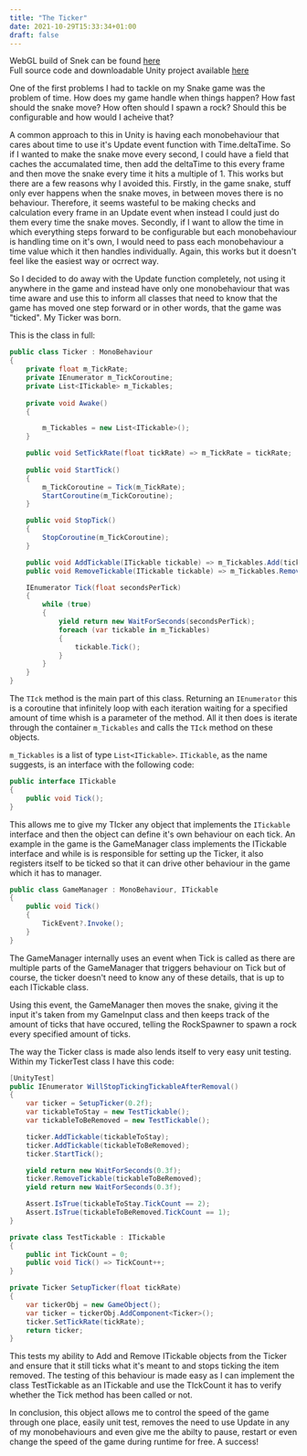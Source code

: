 ```yaml
---
title: "The Ticker"
date: 2021-10-29T15:33:34+01:00
draft: false
---
```

WebGL build of Snek can be found [here](https://play.unity.com/mg/other/snek-tgk7)  
Full source code and downloadable Unity project available [here](https://github.com/stuart-payne/Snek)

One of the first problems I had to tackle on my Snake game was the problem of time. How does my game handle when things happen? How fast should the snake move? How often should I spawn a rock? Should this be configurable and how would I acheive that?

A common approach to this in Unity is having each monobehaviour that cares about time to use it's Update event function with Time.deltaTime. So if I wanted to make the snake move every second, I could have a field that caches the accumalated time, then add the deltaTime to this every frame and then move the snake every time it hits a multiple of 1. This works but there are a few reasons why I avoided this. Firstly, in the game snake, stuff only ever happens when the snake moves, in between moves there is no behaviour. Therefore, it seems wasteful to be making checks and calculation every frame in an Update event when instead I could just do them every time the snake moves. Secondly, if I want to allow the time in which everything steps forward to be configurable but each monobehaviour is handling time on it's own, I would need to pass each monobehaviour a time value which it then handles individually. Again, this works but it doesn't feel like the easiest way or ocrrect way.

So I decided to do away with the Update function completely, not using it anywhere in the game and instead have only one monobehaviour that was time aware and use this to inform all classes that need to know that the game has moved one step forward or in other words, that the game was "ticked". My Ticker was born.

This is the class in full:

```csharp
public class Ticker : MonoBehaviour
{
	private float m_TickRate;
	private IEnumerator m_TickCoroutine;
	private List<ITickable> m_Tickables;
	
	private void Awake()
	{

		m_Tickables = new List<ITickable>();
	}

	public void SetTickRate(float tickRate) => m_TickRate = tickRate;
	
	public void StartTick()
	{
		m_TickCoroutine = Tick(m_TickRate);
		StartCoroutine(m_TickCoroutine);
	}

	public void StopTick()
	{
		StopCoroutine(m_TickCoroutine);
	}

	public void AddTickable(ITickable tickable) => m_Tickables.Add(tickable);
	public void RemoveTickable(ITickable tickable) => m_Tickables.Remove(tickable);

	IEnumerator Tick(float secondsPerTick)
	{
		while (true)
		{
			yield return new WaitForSeconds(secondsPerTick);
			foreach (var tickable in m_Tickables)
			{
				tickable.Tick();
			}
		}
	}
}
```

The ``TIck`` method is the main part of this class. Returning an ``IEnumerator`` this is a coroutine that infinitely loop with each iteration waiting for a specified amount of time whish is a parameter of the method. All it then does is iterate through the container ``m_Tickables`` and calls the ``TIck`` method on these objects.

``m_Tickables``  is a list of type ``List<ITickable>``. ``ITickable``, as the name suggests, is an interface with the following code:

```csharp
public interface ITickable
{
	public void Tick();
}
```

This allows me to give my TIcker any object that implements the ``ITickable`` interface and then the object can define it's own behaviour on each tick. An example in the game is the GameManager class implements the ITickable interface and while is is responsible for setting up the Ticker, it also registers itself to be ticked so that it can drive other behaviour in the game which it has to manager.

```csharp
public class GameManager : MonoBehaviour, ITickable
{
	public void Tick()
	{
		TickEvent?.Invoke();
	}
}
```

The GameManager internally uses an event when Tick is called as there are multiple parts of the GameManager that triggers behaviour on Tick but of course, the ticker doesn't need to know any of these details, that is up to each ITickable class.

Using this event, the GameManager then moves the snake, giving it the input it's taken from my GameInput class and then keeps track of the amount of ticks that have occured, telling the RockSpawner to spawn a rock every specified amount of ticks.

The way the Ticker class is made also lends itself to very easy unit testing. Within my TickerTest class I have this code:

```csharp
[UnityTest]
public IEnumerator WillStopTickingTickableAfterRemoval()
{
	var ticker = SetupTicker(0.2f);
	var tickableToStay = new TestTickable();
	var tickableToBeRemoved = new TestTickable();

	ticker.AddTickable(tickableToStay);
	ticker.AddTickable(tickableToBeRemoved);
	ticker.StartTick();

	yield return new WaitForSeconds(0.3f);
	ticker.RemoveTickable(tickableToBeRemoved);
	yield return new WaitForSeconds(0.3f);

	Assert.IsTrue(tickableToStay.TickCount == 2);
	Assert.IsTrue(tickableToBeRemoved.TickCount == 1);
}

private class TestTickable : ITickable
{
	public int TickCount = 0;
	public void Tick() => TickCount++;
}

private Ticker SetupTicker(float tickRate)
{
	var tickerObj = new GameObject();
	var ticker = tickerObj.AddComponent<Ticker>();
	ticker.SetTickRate(tickRate);
	return ticker;
}
```

This tests my ability to Add and Remove ITickable objects from the Ticker and ensure that it still ticks what it's meant to and stops ticking the item removed. The testing of this behaviour is made easy as I can implement the class TestTickable as an ITickable and use the TIckCount it has to verify whether the Tick method has been called or not. 

In conclusion, this object allows me to control the speed of the game through one place, easily unit test, removes the need to use Update in any of my monobehaviours and even give me the abilty to pause, restart or even change the speed of the game during runtime for free. A success!